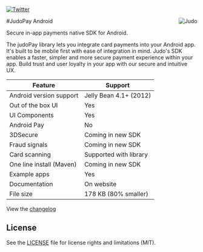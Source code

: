 [![Twitter](https://img.shields.io/badge/twitter-@JudoPayments-orange.svg)](http://twitter.com/JudoPayments)

<p>
  <img  align="right" src="https://github.com/JudoPay/Judo-Xamarin/blob/master/resources/judo_logo.png?raw=true" alt="Judo"/>
</p>
#JudoPay Android

Secure in-app payments native SDK for Android.

The judoPay library lets you integrate card payments into your Android app. It's built to be mobile first with ease of integration in mind. Judo's SDK enables a faster, simpler and more secure payment experience within your app. Build trust and user loyalty in your app with our secure and intuitive UX.

|Feature|Support|
|---|---|
|Android version support|Jelly Bean 4.1+ (2012)|
|Out of the box UI|Yes|
|UI Components|Yes|
|Android Pay|No|
|3DSecure|Coming in new SDK|
|Fraud signals|Coming in new SDK|
|Card scanning|Supported with library|
|One line install (Maven)|Coming in new SDK|
|Example apps|Yes|
|Documentation|On website|
|File size|178 KB (80% smaller)|


View the [changelog](https://github.com/JudoPay/Judo-Android/blob/feature-preauth-token-payments/CHANGELOG.md)

## License

See the [LICENSE](LICENSE.md) file for license rights and limitations (MIT).
